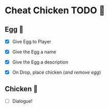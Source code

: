 # Cheat Chicken TODO 🐤

## Egg 🐣

- [x] Give Egg to Player
- [x] Give the Egg a name
- [x] Give the Egg a description
- [x] On Drop, place chicken (_and remove egg_)


## Chicken 🐔

- [ ] Dialogue!
